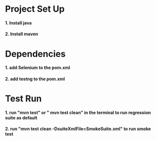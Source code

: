 # Project Set Up

#### 1. Install java

#### 2. Install maven

# Dependencies

#### 1. add Selenium to the pom.xml

#### 2. add testng to the pom.xml

# Test Run

#### 1. run "mvn test" or " mvn test clean" in the terminal to run regression suite as default

#### 2. run "mvn test clean -DsuiteXmlFile=SmokeSuite.xml" to run smoke test

